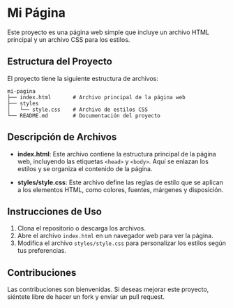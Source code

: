 # Mi Página

Este proyecto es una página web simple que incluye un archivo HTML principal y un archivo CSS para los estilos.

## Estructura del Proyecto

El proyecto tiene la siguiente estructura de archivos:

```
mi-pagina
├── index.html       # Archivo principal de la página web
├── styles
│   └── style.css    # Archivo de estilos CSS
└── README.md        # Documentación del proyecto
```

## Descripción de Archivos

- **index.html**: Este archivo contiene la estructura principal de la página web, incluyendo las etiquetas `<head>` y `<body>`. Aquí se enlazan los estilos y se organiza el contenido de la página.

- **styles/style.css**: Este archivo define las reglas de estilo que se aplican a los elementos HTML, como colores, fuentes, márgenes y disposición.

## Instrucciones de Uso

1. Clona el repositorio o descarga los archivos.
2. Abre el archivo `index.html` en un navegador web para ver la página.
3. Modifica el archivo `styles/style.css` para personalizar los estilos según tus preferencias.

## Contribuciones

Las contribuciones son bienvenidas. Si deseas mejorar este proyecto, siéntete libre de hacer un fork y enviar un pull request.